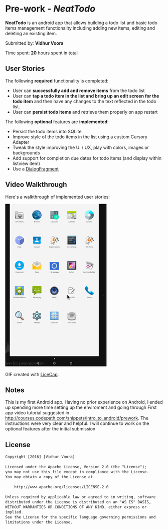 # Pre-work - *NeatTodo*

**NeatTodo** is an android app that allows building a todo list and basic todo items management functionality including adding new items, editing and deleting an existing item.

Submitted by: **Vidhur Voora**

Time spent: **20** hours spent in total

## User Stories

The following **required** functionality is completed:

* User can **successfully add and remove items** from the todo list
* User can **tap a todo item in the list and bring up an edit screen for the todo item** and then have any changes to the text reflected in the todo list.
* User can **persist todo items** and retrieve them properly on app restart

The following **optional** features are  **implemented**:

* Persist the todo items into SQLite
* Improve style of the todo items in the list using a custom Cursory Adapter
* Tweak the style improving the UI / UX, play with colors, images or backgrounds
* Add support for completion due dates for todo items (and display within listview item)
* Use a [DialogFragment](http://guides.codepath.com/android/Using-DialogFragment) 

## Video Walkthrough 

Here's a walkthrough of implemented user stories:

<img src='https://raw.githubusercontent.com/nirvanalab/NeatTodo/master/NeatTodoVersion3.gif' title='Video Walkthrough' width='' alt='Video Walkthrough' />

GIF created with [LiceCap](http://www.cockos.com/licecap/).

## Notes

This is my first Android app. Having no prior experience on Android, I ended up spending more time setting up the enviroment and going through First app video tutorial suggested in http://courses.codepath.com/snippets/intro_to_android/prework. The instructions were very clear and helpful. I will continue to work on the optional features after the initial submission

## License

    Copyright [2016] [Vidhur Voora]

    Licensed under the Apache License, Version 2.0 (the "License");
    you may not use this file except in compliance with the License.
    You may obtain a copy of the License at

        http://www.apache.org/licenses/LICENSE-2.0

    Unless required by applicable law or agreed to in writing, software
    distributed under the License is distributed on an "AS IS" BASIS,
    WITHOUT WARRANTIES OR CONDITIONS OF ANY KIND, either express or implied.
    See the License for the specific language governing permissions and
    limitations under the License.
